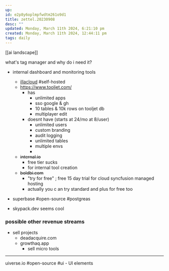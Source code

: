 ```yaml
---
up: 
id: e2p8y6oplmpfwdtm261o9d1
title: zettel.20230908
desc: ""
updated: Monday, March 11th 2024, 6:21:10 pm
created: Monday, March 11th 2024, 12:44:11 pm
tags: daily
---
```

[[ai landscape]]


what's tag manager and why do i need it? 

- internal dashboard and monitoring tools
	- [illacloud](braindump/illacloud.com)
		#self-hosted 
	- https://www.tooljet.com/
		- has
			- unlimited apps 
			- sso google & gh 
			- 10 tables & 10k rows on tooljet db
			- multiplayer edit
		- doesnt have (starts at 24/mo at 8/user)
			- unlimited users
			- custom branding 
			- audit logging 
			- unlimited tables 
			- multiple envs 
			- 
	- ~~internal.io~~
		- free tier sucks 
		- for internal tool creation
	- ~~boldbi.com~~
		- "try for free" ; free 15 day trial for cloud syncfusion managed hosting 
		- actually you c an try standard and plus for free too 


- superbase #open-source #postgreas 
- skypack.dev seems cool 

### possible other revenue streams
- sell projects
	- deadacquire.com
	- growthaq.app
		- sell micro tools

---
uiverse.io #open-source #ui 
	- UI elements 